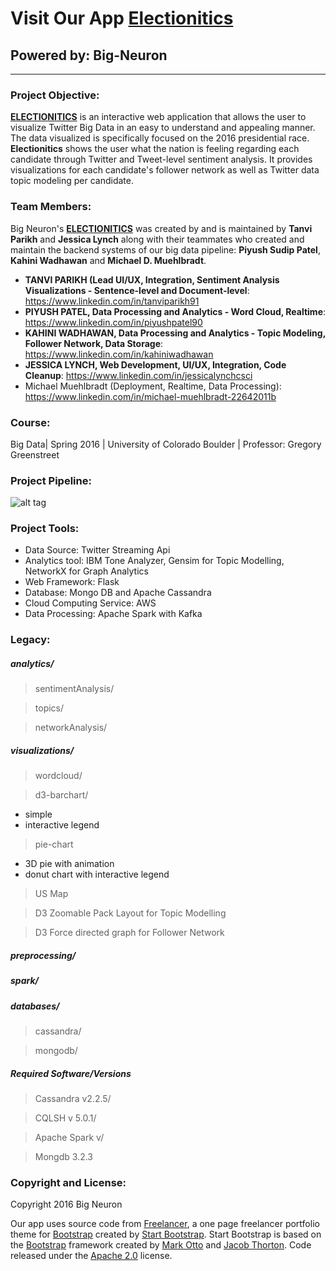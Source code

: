 # Visit Our App [Electionitics](http://electionitics.press)
## Powered by: Big-Neuron  
--- 
  
### Project Objective:

**[ELECTIONITICS](http://electionitics.press)** is an interactive web application that allows the user to visualize Twitter Big Data in an easy to understand and appealing manner.  The data visualized is specifically focused on the 2016 presidential race.  **Electionitics** shows the user what the nation is feeling regarding each candidate through Twitter and Tweet-level sentiment analysis.  It provides visualizations for each candidate's follower network as well as Twitter data topic modeling per candidate.

### Team Members:  

Big Neuron's **[ELECTIONITICS](http://electionitics.press)** was created by and is maintained by **Tanvi Parikh** and **Jessica Lynch** along with their teammates who created and maintain the backend systems of our big data pipeline: **Piyush Sudip Patel**, **Kahini Wadhawan** and **Michael D. Muehlbradt**.  

+ **TANVI PARIKH (Lead UI/UX, Integration, Sentiment Analysis Visualizations - Sentence-level and Document-level**: https://www.linkedin.com/in/tanviparikh91
+ **PIYUSH PATEL, Data Processing and Analytics - Word Cloud, Realtime**: https://www.linkedin.com/in/piyushpatel90
+ **KAHINI WADHAWAN, Data Processing and Analytics - Topic Modeling, Follower Network, Data Storage**: https://www.linkedin.com/in/kahiniwadhawan
+ **JESSICA LYNCH, Web Development, UI/UX, Integration, Code Cleanup**: https://www.linkedin.com/in/jessicalynchcsci
+ Michael Muehlbradt (Deployment, Realtime, Data Processing): https://www.linkedin.com/in/michael-muehlbradt-22642011b

### Course:
Big Data| Spring 2016 | University of Colorado Boulder | Professor: Gregory Greenstreet

### Project Pipeline:  
![alt tag](http://flask-app/static/img/pipeline.png)

### Project Tools:
+ Data Source: Twitter Streaming Api
+ Analytics tool: IBM Tone Analyzer, Gensim for Topic Modelling, NetworkX for Graph Analytics
+ Web Framework: Flask
+ Database: Mongo DB and Apache Cassandra
+ Cloud Computing Service: AWS
+ Data Processing: Apache Spark with Kafka


### Legacy: 
##### analytics/  
> sentimentAnalysis/ 

> topics/

> networkAnalysis/

##### visualizations/  
> wordcloud/  

> d3-barchart/
 - simple
 - interactive legend

> pie-chart
 - 3D pie with animation
 - donut chart with interactive legend

> US Map

> D3 Zoomable Pack Layout for Topic Modelling 

> D3 Force directed graph for Follower Network

##### preprocessing/  
##### spark/  
##### databases/ 
> cassandra/

> mongodb/

##### Required Software/Versions

> Cassandra v2.2.5/

> CQLSH v 5.0.1/

> Apache Spark v/

> Mongdb 3.2.3



### Copyright and License:

Copyright 2016 Big Neuron

Our app uses source code from [Freelancer](http://startbootstrap.com/template-overviews/freelancer/), a one page freelancer portfolio theme for [Bootstrap](http://getbootstrap.com/) created by [Start Bootstrap](http://startbootstrap.com/). Start Bootstrap is based on the [Bootstrap](http://getbootstrap.com/) framework created by [Mark Otto](https://twitter.com/mdo) and [Jacob Thorton](https://twitter.com/fat). Code released under the [Apache 2.0](https://github.com/IronSummitMedia/startbootstrap-freelancer/blob/gh-pages/LICENSE) license.

